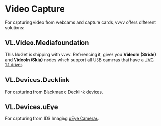 # Video Capture

For capturing video from webcams and capture cards, vvvv offers different solutions:

## VL.Video.Mediafoundation

This NuGet is shipping with vvvv. Referencing it, gives you **VideoIn (Stride)** and **VideoIn (Skia)** nodes which support all USB cameras that have a [UVC 1.1 driver](https://docs.microsoft.com/en-us/windows-hardware/drivers/stream/usb-video-class-driver-overview).

## VL.Devices.Decklink

For capturing from Blackmagic [Decklink](https://www.blackmagicdesign.com/products/decklink/models) devices.

## VL.Devices.uEye

For capturing from IDS Imaging [uEye Cameras](https://en.ids-imaging.com/store/products/cameras/sort-by/position/sort-direction/desc.html).